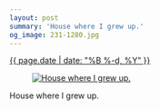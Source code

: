```yaml
---
layout: post
summary: 'House where I grew up.'
og_image: 231-1280.jpg
---
```


<p>
 <time>
  <a href="/231">
   {{ page.date | date: "%B %-d, %Y" }}
  </a>
 </time>
 <a href="/231">
  <figure data-taken="11/28/2013">
   <img alt="House where I grew up." sizes="(min-width: 700px) 50vw, calc(100vw - 2rem)" src="{{ site.assets_url }}/231-640.jpg" srcset="{{ site.assets_url }}/231-1280.jpg 1280w, {{ site.assets_url }}/231-960.jpg 960w, {{ site.assets_url }}/231-640.jpg 640w, {{ site.assets_url }}/231-320.jpg 320w"/>
  </figure>
 </a>
 <span>
  House where I grew up.
 </span>
</p>
